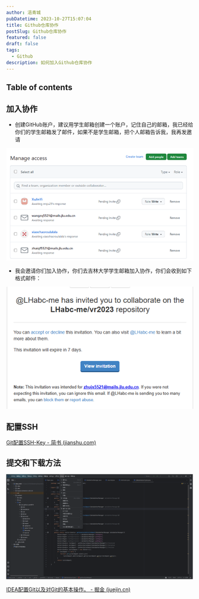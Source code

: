 ```yaml
---
author: 浥青城
pubDatetime: 2023-10-27T15:07:04
title: Github仓库协作
postSlug: Github仓库协作
featured: false
draft: false
tags:
  - Github
description: 如何加入Github仓库协作
---
```

## Table of contents

## 加入协作

- 创建GitHub账户，建议用学生邮箱创建一个账户，记住自己的邮箱，我已经给你们的学生邮箱发了邮件，如果不是学生邮箱，把个人邮箱告诉我，我再发邀请

![image-20231002155126618](../../assets/images/github-collaboration/image-20231002155126618.png)

- 我会邀请你们加入协作，你们去吉林大学学生邮箱加入协作，你们会收到如下格式邮件：

![image-20231002152836524](../../assets/images/github-collaboration/image-20231002152836524.png)

## 配置SSH

[Git配置SSH-Key - 简书 (jianshu.com)](https://www.jianshu.com/p/dd3be8cb5b90)

## 提交和下载方法

![image-20231002163149069](../../assets/images/github-collaboration/image-20231002163149069.png)

[IDEA配置Git以及对Git的基本操作。 - 掘金 (juejin.cn)](https://juejin.cn/post/7246311040268222524)
